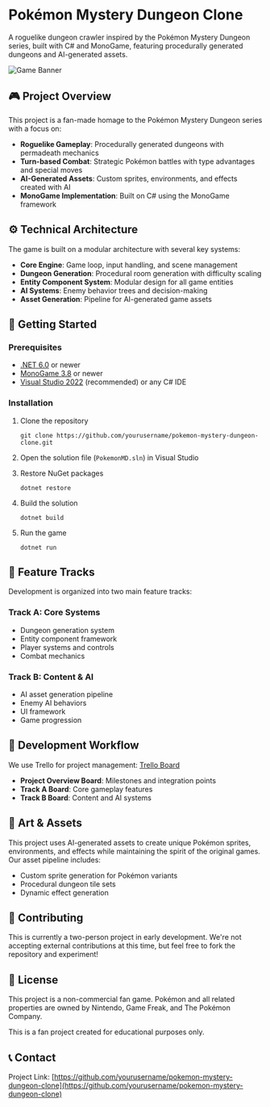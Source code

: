 # Pokémon Mystery Dungeon Clone

A roguelike dungeon crawler inspired by the Pokémon Mystery Dungeon series, built with C# and MonoGame, featuring procedurally generated dungeons and AI-generated assets.

![Game Banner](https://via.placeholder.com/800x200?text=Pokemon+Mystery+Dungeon+Clone)

## 🎮 Project Overview

This project is a fan-made homage to the Pokémon Mystery Dungeon series with a focus on:

- **Roguelike Gameplay**: Procedurally generated dungeons with permadeath mechanics
- **Turn-based Combat**: Strategic Pokémon battles with type advantages and special moves
- **AI-Generated Assets**: Custom sprites, environments, and effects created with AI
- **MonoGame Implementation**: Built on C# using the MonoGame framework

## ⚙️ Technical Architecture

The game is built on a modular architecture with several key systems:

- **Core Engine**: Game loop, input handling, and scene management
- **Dungeon Generation**: Procedural room generation with difficulty scaling
- **Entity Component System**: Modular design for all game entities
- **AI Systems**: Enemy behavior trees and decision-making
- **Asset Generation**: Pipeline for AI-generated game assets

## 🚀 Getting Started

### Prerequisites

- [.NET 6.0](https://dotnet.microsoft.com/download) or newer
- [MonoGame 3.8](https://www.monogame.net/downloads/) or newer
- [Visual Studio 2022](https://visualstudio.microsoft.com/) (recommended) or any C# IDE

### Installation

1. Clone the repository
   ```
   git clone https://github.com/yourusername/pokemon-mystery-dungeon-clone.git
   ```

2. Open the solution file (`PokemonMD.sln`) in Visual Studio

3. Restore NuGet packages
   ```
   dotnet restore
   ```

4. Build the solution
   ```
   dotnet build
   ```

5. Run the game
   ```
   dotnet run
   ```

## 🧩 Feature Tracks

Development is organized into two main feature tracks:

### Track A: Core Systems
- Dungeon generation system
- Entity component framework
- Player systems and controls
- Combat mechanics

### Track B: Content & AI
- AI asset generation pipeline
- Enemy AI behaviors
- UI framework
- Game progression

## 🔄 Development Workflow

We use Trello for project management: [Trello Board](https://trello.com/b/yourlinkhere)

- **Project Overview Board**: Milestones and integration points
- **Track A Board**: Core gameplay features
- **Track B Board**: Content and AI systems

## 🎨 Art & Assets

This project uses AI-generated assets to create unique Pokémon sprites, environments, and effects while maintaining the spirit of the original games. Our asset pipeline includes:

- Custom sprite generation for Pokémon variants
- Procedural dungeon tile sets
- Dynamic effect generation

## 🤝 Contributing

This is currently a two-person project in early development. We're not accepting external contributions at this time, but feel free to fork the repository and experiment!

## 📜 License

This project is a non-commercial fan game. Pokémon and all related properties are owned by Nintendo, Game Freak, and The Pokémon Company.

This is a fan project created for educational purposes only.

## 📞 Contact

Project Link: [https://github.com/yourusername/pokemon-mystery-dungeon-clone](https://github.com/yourusername/pokemon-mystery-dungeon-clone)
